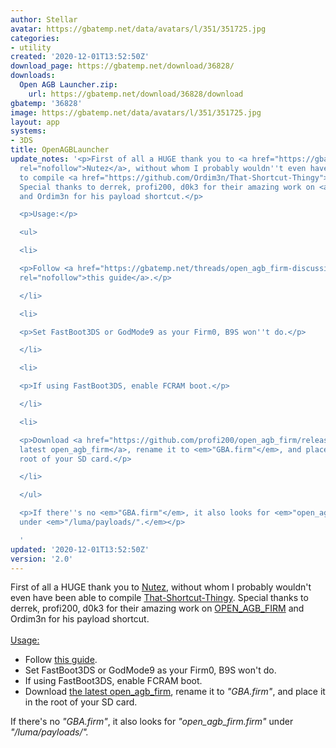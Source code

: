 ```yaml
---
author: Stellar
avatar: https://gbatemp.net/data/avatars/l/351/351725.jpg
categories:
- utility
created: '2020-12-01T13:52:50Z'
download_page: https://gbatemp.net/download/36828/
downloads:
  Open AGB Launcher.zip:
    url: https://gbatemp.net/download/36828/download
gbatemp: '36828'
image: https://gbatemp.net/data/avatars/l/351/351725.jpg
layout: app
systems:
- 3DS
title: OpenAGBLauncher
update_notes: '<p>First of all a HUGE thank you to <a href="https://gbatemp.net/members/nutez.439371/"
  rel="nofollow">Nutez</a>, without whom I probably wouldn''t even have been able
  to compile <a href="https://github.com/Ordim3n/That-Shortcut-Thingy">That-Shortcut-Thingy</a>.
  Special thanks to derrek, profi200, d0k3 for their amazing work on <a href="https://github.com/profi200/open_agb_firm">OPEN_AGB_FIRM</a>
  and Ordim3n for his payload shortcut.</p>

  <p>Usage:</p>

  <ul>

  <li>

  <p>Follow <a href="https://gbatemp.net/threads/open_agb_firm-discussion-thread.570844/#post-9149895"
  rel="nofollow">this guide</a>.</p>

  </li>

  <li>

  <p>Set FastBoot3DS or GodMode9 as your Firm0, B9S won''t do.</p>

  </li>

  <li>

  <p>If using FastBoot3DS, enable FCRAM boot.</p>

  </li>

  <li>

  <p>Download <a href="https://github.com/profi200/open_agb_firm/releases/latest">the
  latest open_agb_firm</a>, rename it to <em>"GBA.firm"</em>, and place it in the
  root of your SD card.</p>

  </li>

  </ul>

  <p>If there''s no <em>"GBA.firm"</em>, it also looks for <em>"open_agb_firm.firm"</em>
  under <em>"/luma/payloads/".</em></p>

  '
updated: '2020-12-01T13:52:50Z'
version: '2.0'
---
```

First of all a HUGE thank you to <a class="link link--internal" href="https://gbatemp.net/members/nutez.439371/">Nutez</a>, without whom I probably wouldn't even have been able to compile <a class="link link--external" href="https://github.com/Ordim3n/That-Shortcut-Thingy" rel="nofollow ugc noopener" target="_blank">That-Shortcut-Thingy</a>. Special thanks to derrek, profi200, d0k3 for their amazing work on <a class="link link--external" href="https://github.com/profi200/open_agb_firm" rel="nofollow ugc noopener" target="_blank">OPEN_AGB_FIRM</a> and Ordim3n for his payload shortcut.<br/>
<br/>
<u>Usage:</u><br/>
<ul>
<li data-xf-list-type="ul">Follow <a class="link link--internal" href="https://gbatemp.net/threads/open_agb_firm-discussion-thread.570844/#post-9149895">this guide</a>.<br/>
</li>
<li data-xf-list-type="ul">Set FastBoot3DS or GodMode9 as your Firm0, B9S won't do.</li>
<li data-xf-list-type="ul">If using FastBoot3DS, enable FCRAM boot.</li>
<li data-xf-list-type="ul">Download <a class="link link--external" href="https://github.com/profi200/open_agb_firm/releases/latest" rel="nofollow ugc noopener" target="_blank">the latest open_agb_firm</a>, rename it to <i>"GBA.firm"</i>, and place it in the root of your SD card.</li>
</ul>If there's no <i>"GBA.firm"</i>, it also looks for <i>"open_agb_firm.firm"</i> under <i>"/luma/payloads/".</i>